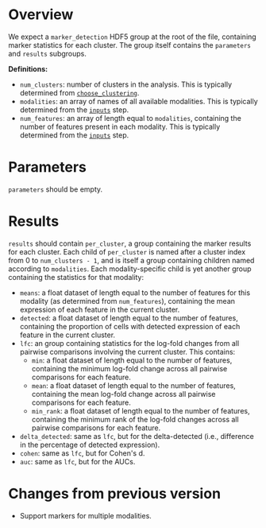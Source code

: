 # Overview

We expect a `marker_detection` HDF5 group at the root of the file, containing marker statistics for each cluster.
The group itself contains the `parameters` and `results` subgroups.

**Definitions:**

- `num_clusters`: number of clusters in the analysis.
  This is typically determined from [`choose_clustering`](../choose_clustering/v1_0.md).
- `modalities`: an array of names of all available modalities.
  This is typically determined from the [`inputs`](../inputs/v2_0.md) step.
- `num_features`: an array of length equal to `modalities`, containing the number of features present in each modality.
  This is typically determined from the [`inputs`](../inputs/v2_0.md) step.

# Parameters

`parameters` should be empty.

# Results

`results` should contain `per_cluster`, a group containing the marker results for each cluster.
Each child of `per_cluster` is named after a cluster index from 0 to `num_clusters - 1`, and is itself a group containing children named according to `modalities`.
Each modality-specific child is yet another group containing the statistics for that modality:

- `means`: a float dataset of length equal to the number of features for this modality (as determined from `num_features`), containing the mean expression of each feature in the current cluster.
- `detected`: a float dataset of length equal to the number of features, containing the proportion of cells with detected expression of each feature in the current cluster.
- `lfc`: an group containing statistics for the log-fold changes from all pairwise comparisons involving the current cluster.
  This contains:
  - `min`: a float dataset of length equal to the number of features, containing the minimum log-fold change across all pairwise comparisons for each feature.
  - `mean`: a float dataset of length equal to the number of features, containing the mean log-fold change across all pairwise comparisons for each feature.
  - `min_rank`: a float dataset of length equal to the number of features, containing the minimum rank of the log-fold changes across all pairwise comparisons for each feature.
- `delta_detected`: same as `lfc`, but for the delta-detected (i.e., difference in the percentage of detected expression).
- `cohen`: same as `lfc`, but for Cohen's d.
- `auc`: same as `lfc`, but for the AUCs.

# Changes from previous version

- Support markers for multiple modalities.
